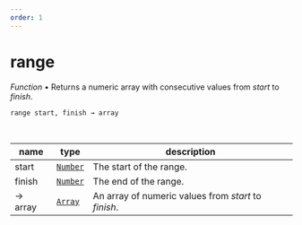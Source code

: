 ```yaml
---
order: 1
---
```

# range

_Function_ &bull; Returns a numeric array with consecutive values from _start_ to _finish_.

<pre><code>range start, finish &rarr; array</code></pre>
<br>

| name | type | description |
|------|------|-------------|
|start|[`Number`][Number]|The start of the range.|
|finish|[`Number`][Number]|The end of the range.|
|&rarr; array|[`Array`][Array]|An array of numeric values from _start_ to _finish_.|




[Number]: https://developer.mozilla.org/en-US/docs/Web/JavaScript/Reference/Global_Objects/Number
[Array]: https://developer.mozilla.org/en-US/docs/Web/JavaScript/Reference/Global_Objects/Array